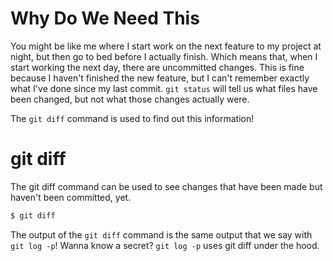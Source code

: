 # Why Do We Need This
You might be like me where I start work on the next feature to my project at night, but then go to bed before I actually finish. Which means that, when I start working the next day, there are uncommitted changes. This is fine because I haven't finished the new feature, but I can't remember exactly what I've done since my last commit. `git status` will tell us what files have been changed, but not what those changes actually were.

The `git diff` command is used to find out this information!


# git diff
The git diff command can be used to see changes that have been made but haven't been committed, yet.

```sh
$ git diff
```

The output of the `git diff` command is the same output that we say with `git log -p`! Wanna know a secret? `git log -p` uses git diff under the hood.
